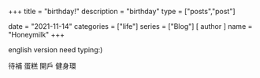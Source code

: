 +++
title = "birthday!"
description = "birthday"
type = ["posts","post"]

date = "2021-11-14"
categories = ["life"]
series = ["Blog"]
[ author ]
  name = "Honeymilk"
+++

english version need typing:)

待補
蛋糕
開戶
健身環

